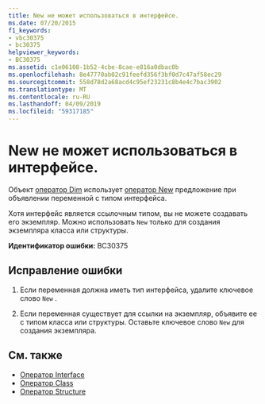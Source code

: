 ```yaml
---
title: New не может использоваться в интерфейсе.
ms.date: 07/20/2015
f1_keywords:
- vbc30375
- bc30375
helpviewer_keywords:
- BC30375
ms.assetid: c1e06108-1b52-4cbe-8cae-e816a0dbac0b
ms.openlocfilehash: 8e47770ab02c91feefd356f3bf0d7c47af58ec29
ms.sourcegitcommit: 558d78d2a68acd4c95ef23231c8b4e4c7bac3902
ms.translationtype: MT
ms.contentlocale: ru-RU
ms.lasthandoff: 04/09/2019
ms.locfileid: "59317185"
---
```

# <a name="new-cannot-be-used-on-an-interface"></a>New не может использоваться в интерфейсе.
Объект [оператор Dim](../../visual-basic/language-reference/statements/dim-statement.md) использует [оператор New](../../visual-basic/language-reference/operators/new-operator.md) предложение при объявлении переменной с типом интерфейса.  
  
 Хотя интерфейс является ссылочным типом, вы не можете создавать его экземпляр. Можно использовать `New` только для создания экземпляра класса или структуры.  
  
 **Идентификатор ошибки:** BC30375  
  
## <a name="to-correct-this-error"></a>Исправление ошибки  
  
1. Если переменная должна иметь тип интерфейса, удалите ключевое слово `New` .  
  
2. Если переменная существует для ссылки на экземпляр, объявите ее с типом класса или структуры. Оставьте ключевое слово `New` для создания экземпляра.  
  
## <a name="see-also"></a>См. также

- [Оператор Interface](../../visual-basic/language-reference/statements/interface-statement.md)
- [Оператор Class](../../visual-basic/language-reference/statements/class-statement.md)
- [Оператор Structure](../../visual-basic/language-reference/statements/structure-statement.md)
